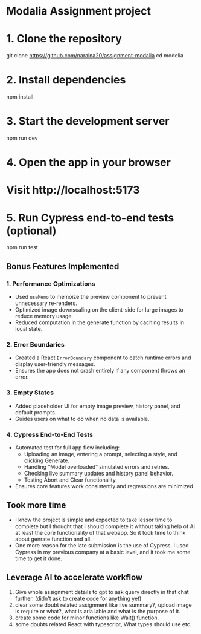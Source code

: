 # Modalia Assignment project

# 1. Clone the repository
git clone https://github.com/naraina20/assignment-modalia
cd modelia

# 2. Install dependencies
npm install

# 3. Start the development server
npm run dev

# 4. Open the app in your browser
# Visit http://localhost:5173

# 5. Run Cypress end-to-end tests (optional)
npm run test


## Bonus Features Implemented

### 1. Performance Optimizations
- Used `useMemo` to memoize the preview component to prevent unnecessary re-renders.
- Optimized image downscaling on the client-side for large images to reduce memory usage.
- Reduced computation in the generate function by caching results in local state.

### 2. Error Boundaries
- Created a React `ErrorBoundary` component to catch runtime errors and display user-friendly messages.
- Ensures the app does not crash entirely if any component throws an error.

### 3. Empty States
- Added placeholder UI for empty image preview, history panel, and default prompts.
- Guides users on what to do when no data is available.

### 4. Cypress End-to-End Tests
- Automated test for full app flow including:
  - Uploading an image, entering a prompt, selecting a style, and clicking Generate.
  - Handling “Model overloaded” simulated errors and retries.
  - Checking live summary updates and history panel behavior.
  - Testing Abort and Clear functionality.
- Ensures core features work consistently and regressions are minimized.

## Took more time
- I know the project is simple and expected to take lessor time to complete but I thought that I should complete it without taking help of Ai at least the core functionality of that webapp. So it took time to think about genrate function and all. 
- One more reason for the late submission is the use of Cypress. I used Cypress in my previous company at a basic level, and it took me some time to get it done.

## Leverage AI to accelerate workflow

1. Give whole assignment details to gpt to ask query directly in that chat further. (didn't ask to create code for anything yet)
2. clear some doubt related assignment like live summary?, upload image is require or what?, what is aria lable and what is the purpose of it.
3. create some code for minor functions like Wait() function.
4. some doubts related React with typescript, What types should use etc.
